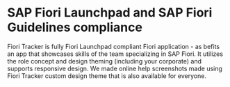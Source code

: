# SAP Fiori Launchpad and SAP Fiori Guidelines compliance 

Fiori Tracker is fully Fiori Launchpad compliant Fiori application - as befits an app that showcases skills of the team specializing in SAP Fiori.
It utilizes the role concept and design theming (including your corporate) and supports responsive design. We made online help screenshots made using Fiori Tracker custom design theme that is also available for everyone.